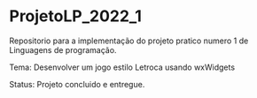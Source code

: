 # ProjetoLP_2022_1
Repositorio para a implementação do projeto pratico numero 1 de Linguagens de programação.

Tema:
Desenvolver um jogo estilo Letroca usando wxWidgets

Status: 
Projeto concluido e entregue.
